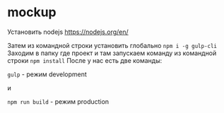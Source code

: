 # mockup


Установить nodejs https://nodejs.org/en/

Затем из командной строки установить глобально ```npm i -g gulp-cli```
Заходим в папку где проект и там запускаем команду из командной строки ```npm install```
После у нас есть две команды:

```gulp``` - режим development

и

```npm run build``` - режим production
